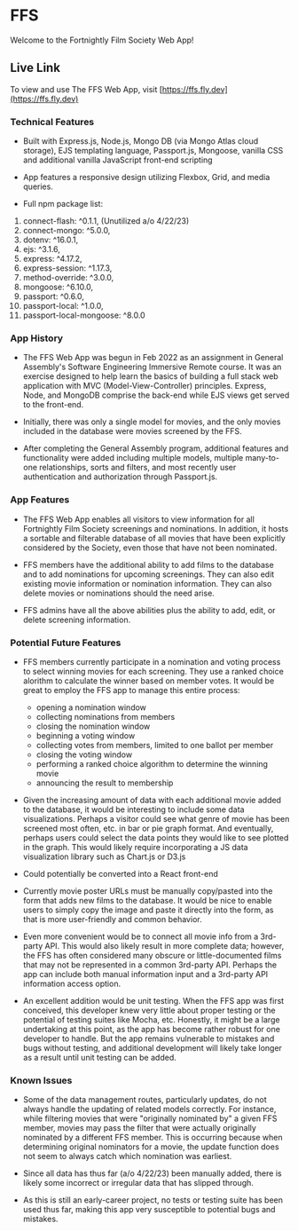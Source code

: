 # FFS

Welcome to the Fortnightly Film Society Web App!

## Live Link

To view and use The FFS Web App, visit [https://ffs.fly.dev](https://ffs.fly.dev)

### Technical Features

- Built with Express.js, Node.js, Mongo DB (via Mongo Atlas cloud storage), EJS templating language, Passport.js, Mongoose, vanilla CSS and additional vanilla JavaScript front-end scripting

- App features a responsive design utilizing Flexbox, Grid, and media queries.

- Full npm package list:
1. connect-flash: ^0.1.1, (Unutilized a/o 4/22/23)
1. connect-mongo: ^5.0.0,
1. dotenv: ^16.0.1,
1. ejs: ^3.1.6,
1. express: ^4.17.2,
1. express-session: ^1.17.3,
1. method-override: ^3.0.0,
1. mongoose: ^6.10.0,
1. passport: ^0.6.0,
1. passport-local: ^1.0.0,
1. passport-local-mongoose: ^8.0.0


### App History

- The FFS Web App was begun in Feb 2022 as an assignment in General Assembly's Software Engineering Immersive Remote course. It was an exercise designed to help learn the basics of building a full stack web application with MVC (Model-View-Controller) principles. Express, Node, and MongoDB comprise the back-end while EJS views get served to the front-end.

- Initially, there was only a single model for movies, and the only movies included in the database were movies screened by the FFS. 

- After completing the General Assembly program, additional features and functionality were added including multiple models, multiple many-to-one relationships, sorts and filters, and most recently user authentication and authorization through Passport.js. 

### App Features

- The FFS Web App enables all visitors to view information for all Fortnightly Film Society screenings and nominations. In addition, it hosts a sortable and filterable database of all movies that have been explicitly considered by the Society, even those that have not been nominated.

- FFS members have the additional ability to add films to the database and to add nominations for upcoming screenings. They can also edit existing movie information or nomination information. They can also delete movies or nominations should the need arise. 

- FFS admins have all the above abilities plus the ability to add, edit, or delete screening information.

### Potential Future Features

- FFS members currently participate in a nomination and voting process to select winning movies for each screening. They use a ranked choice alorithm to calculate the winner based on member votes. It would be great to employ the FFS app to manage this entire process: 
  - opening a nomination window
  - collecting nominations from members
  - closing the nomination window
  - beginning a voting window
  - collecting votes from members, limited to one ballot per member
  - closing the voting window
  - performing a ranked choice algorithm to determine the winning movie
  - announcing the result to membership
 
- Given the increasing amount of data with each additional movie added to the database, it would be interesting to include some data visualizations. Perhaps a visitor could see what genre of movie has been screened most often, etc. in bar or pie graph format. And eventually, perhaps users could select the data points they would like to see plotted in the graph. This would likely require incorporating a JS data visualization library such as Chart.js or D3.js

- Could potentially be converted into a React front-end

- Currently movie poster URLs must be manually copy/pasted into the form that adds new films to the database. It would be nice to enable users to simply copy the image and paste it directly into the form, as that is more user-friendly and common behavior.

- Even more convenient would be to connect all movie info from a 3rd-party API. This would also likely result in more complete data; however, the FFS has often considered many obscure or little-documented films that may not be represented in a common 3rd-party API. Perhaps the app can include both manual information input and a 3rd-party API information access option. 

- An excellent addition would be unit testing. When the FFS app was first conceived, this developer knew very little about proper testing or the potential of testing suites like Mocha, etc. Honestly, it might be a large undertaking at this point, as the app has become rather robust for one developer to handle. But the app remains vulnerable to mistakes and bugs without testing, and additional development will likely take longer as a result until unit testing can be added.

### Known Issues

- Some of the data management routes, particularly updates, do not always handle the updating of related models correctly. For instance, while filtering movies that were "originally nominated by" a given FFS member, movies may pass the filter that were actually originally nominated by a different FFS member. This is occurring because when determining original nominators for a movie, the update function does not seem to always catch which nomination was earliest. 

- Since all data has thus far (a/o 4/22/23) been manually added, there is likely some incorrect or irregular data that has slipped through. 

- As this is still an early-career project, no tests or testing suite has been used thus far, making this app very susceptible to potential bugs and mistakes. 

